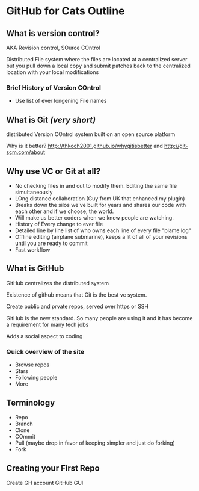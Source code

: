 # GitHub for Cats Outline

## What is version control?

AKA Revision control, SOurce COntrol

Distributed File system where the files are located at a centralized server but you pull down a local copy and submit patches back to the centralized location with your local modifications

### Brief History of Version COntrol
 - Use list of ever longening File names

## What is Git _(very short)_

distributed Version COntrol system built on an open source platform

Why is it better? http://thkoch2001.github.io/whygitisbetter and http://git-scm.com/about

## Why use VC or Git at all?

 - No checking files in and out to modify them. Editing the same file simultaneously
 - LOng distance collaboration (Guy from UK that enhanced my plugin)
 - Breaks down the silos we've built for years and shares our code with each other and if we choose, the world.
 - Will make us better coders when we know people are watching.
 - History of Every change to ever file
 - Detailed line by line list of who owns each line of every file "blame log"
 - Offline editing (airplane submarine), keeps a lit of all of your revisions until you are ready to commit
 - Fast workflow

## What is GitHub

GitHub centralizes the distributed system

Existence of github means that Git is the best vc system.

Create public and prvate repos, served over https or SSH

GitHub is the new standard. So many people are using it and it has become a requirement for many tech jobs

Adds a social aspect to coding

### Quick overview of the site

 - Browse repos
 - Stars
 - Following people
 - More

## Terminology
 - Repo
 - Branch
 - Clone
 - COmmit
 - Pull (maybe drop in favor of keeping simpler and just do forking)
 - Fork

## Creating your First Repo

Create GH account
GitHub GUI